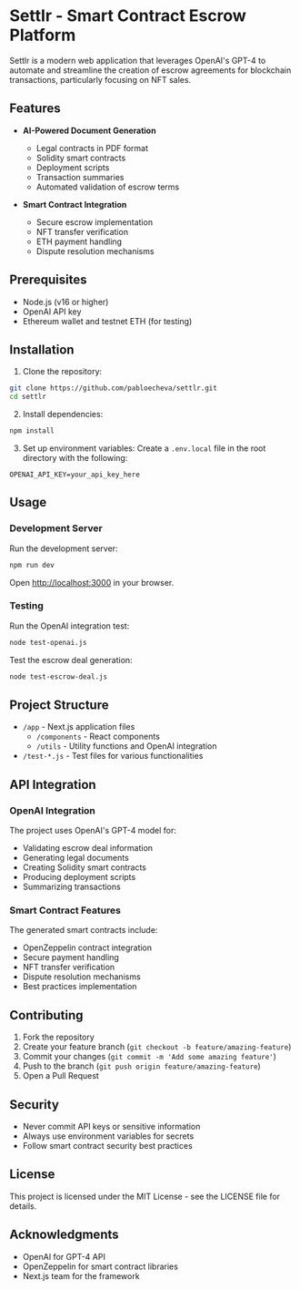 # Settlr - Smart Contract Escrow Platform

Settlr is a modern web application that leverages OpenAI's GPT-4 to automate and streamline the creation of escrow agreements for blockchain transactions, particularly focusing on NFT sales.

## Features

- **AI-Powered Document Generation**
  - Legal contracts in PDF format
  - Solidity smart contracts
  - Deployment scripts
  - Transaction summaries
  - Automated validation of escrow terms

- **Smart Contract Integration**
  - Secure escrow implementation
  - NFT transfer verification
  - ETH payment handling
  - Dispute resolution mechanisms

## Prerequisites

- Node.js (v16 or higher)
- OpenAI API key
- Ethereum wallet and testnet ETH (for testing)

## Installation

1. Clone the repository:
```bash
git clone https://github.com/pabloecheva/settlr.git
cd settlr
```

2. Install dependencies:
```bash
npm install
```

3. Set up environment variables:
Create a `.env.local` file in the root directory with the following:
```
OPENAI_API_KEY=your_api_key_here
```

## Usage

### Development Server

Run the development server:
```bash
npm run dev
```

Open [http://localhost:3000](http://localhost:3000) in your browser.

### Testing

Run the OpenAI integration test:
```bash
node test-openai.js
```

Test the escrow deal generation:
```bash
node test-escrow-deal.js
```

## Project Structure

- `/app` - Next.js application files
  - `/components` - React components
  - `/utils` - Utility functions and OpenAI integration
- `/test-*.js` - Test files for various functionalities

## API Integration

### OpenAI Integration

The project uses OpenAI's GPT-4 model for:
- Validating escrow deal information
- Generating legal documents
- Creating Solidity smart contracts
- Producing deployment scripts
- Summarizing transactions

### Smart Contract Features

The generated smart contracts include:
- OpenZeppelin contract integration
- Secure payment handling
- NFT transfer verification
- Dispute resolution mechanisms
- Best practices implementation

## Contributing

1. Fork the repository
2. Create your feature branch (`git checkout -b feature/amazing-feature`)
3. Commit your changes (`git commit -m 'Add some amazing feature'`)
4. Push to the branch (`git push origin feature/amazing-feature`)
5. Open a Pull Request

## Security

- Never commit API keys or sensitive information
- Always use environment variables for secrets
- Follow smart contract security best practices

## License

This project is licensed under the MIT License - see the LICENSE file for details.

## Acknowledgments

- OpenAI for GPT-4 API
- OpenZeppelin for smart contract libraries
- Next.js team for the framework
